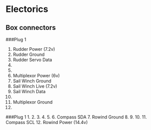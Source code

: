 Electorics
==========


Box connectors
--------------

###Plug 1
  1. Rudder Power (7.2v)
  2. Rudder Ground
  3. Rudder Servo Data
  4. 
  5. 
  6. Multiplexor Power (6v)
  7. Sail Winch Ground
  8. Sail Winch Live (7.2v)
  9. Sail Winch Data
  10.
  11. Multiplexor Ground
  12.

###Plug 1
  1. 
  2. 
  3. 
  4. 
  5. 
  6. Compass SDA
  7. Rowind Ground
  8. 
  9. 
  10.
  11. Compass SCL
  12. Rowind Power (14.4v)
